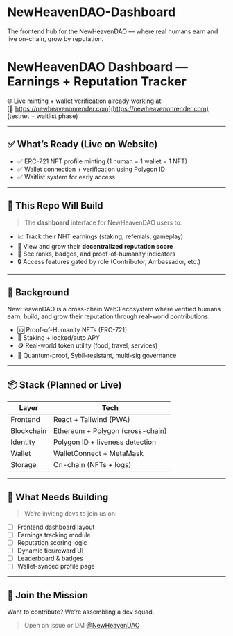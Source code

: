 # NewHeavenDAO-Dashboard
The frontend hub for the NewHeavenDAO — where real humans earn and live on-chain, grow by reputation.
# NewHeavenDAO Dashboard — Earnings + Reputation Tracker

🌐 Live minting + wallet verification already working at:  
[🔗 https://newheavenonrender.com](https://newheavenonrender.com) (testnet + waitlist phase)

---

## ✅ What’s Ready (Live on Website)

- ✅ ERC-721 NFT profile minting (1 human = 1 wallet = 1 NFT)
- ✅ Wallet connection + verification using Polygon ID
- ✅ Waitlist system for early access

---

## 🧩 This Repo Will Build

> The **dashboard** interface for NewHeavenDAO users to:

- 📈 Track their NHT earnings (staking, referrals, gameplay)
- 🧠 View and grow their **decentralized reputation score**
- 🥇 See ranks, badges, and proof-of-humanity indicators
- 🔒 Access features gated by role (Contributor, Ambassador, etc.)

---

## 🧠 Background

NewHeavenDAO is a cross-chain Web3 ecosystem where verified humans earn, build, and grow their reputation through real-world contributions.

- 🆔 Proof-of-Humanity NFTs (ERC-721)
- 🔁 Staking + locked/auto APY
- 🪙 Real-world token utility (food, travel, services)
- 🔐 Quantum-proof, Sybil-resistant, multi-sig governance

---

## 📦 Stack (Planned or Live)

| Layer       | Tech                      |
|-------------|---------------------------|
| Frontend    | React + Tailwind (PWA)    |
| Blockchain  | Ethereum + Polygon (cross-chain) |
| Identity    | Polygon ID + liveness detection |
| Wallet      | WalletConnect + MetaMask  |
| Storage     | On-chain (NFTs + logs)    |

---

## 🚧 What Needs Building

> We’re inviting devs to join us on:

- [ ] Frontend dashboard layout
- [ ] Earnings tracking module
- [ ] Reputation scoring logic
- [ ] Dynamic tier/reward UI
- [ ] Leaderboard & badges
- [ ] Wallet-synced profile page
---
## 🤝 Join the Mission

Want to contribute? We’re assembling a dev squad.

> Open an issue or DM [@NewHeavenDAO](https://twitter.com/NewHeavenDAO)
